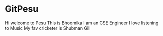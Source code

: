 # GitPesu
Hi welcome to Pesu
This is Bhoomika
I am an CSE Engineer
I love listening to Music
My fav cricketer is Shubman Gill

